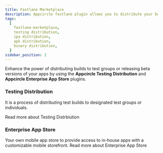 ```yaml
---
title: Fastlane Marketplace
description: Appcircle fastlane plugin allows you to distribute your builds to testers directly pipeline.
tags:
  [
    fastlane-marketplace,
    testing distribution,
    ipa distribution,
    apk distribution,
    binary distribution,
  ]
sidebar_position: 2
---
```


Enhance the power of distributing builds to test groups or releasing beta versions of your apps by using the **Appcircle Testing Distribution** and **Appcircle Enterprise App Store** plugins.

### Testing Distribution

It is a process of distributing test builds to designated test groups or individuals.

<ContentRef url="/marketplace/fastlane/testing-distribution">
Read more about Testing Distrbiution
</ContentRef>

### Enterprise App Store

Your own mobile app store to provide access to in-house apps with a customizable mobile storefront.
<ContentRef url="/marketplace/fastlane/enterprise-app-store">
Read more about Enterprise App Store
</ContentRef>
